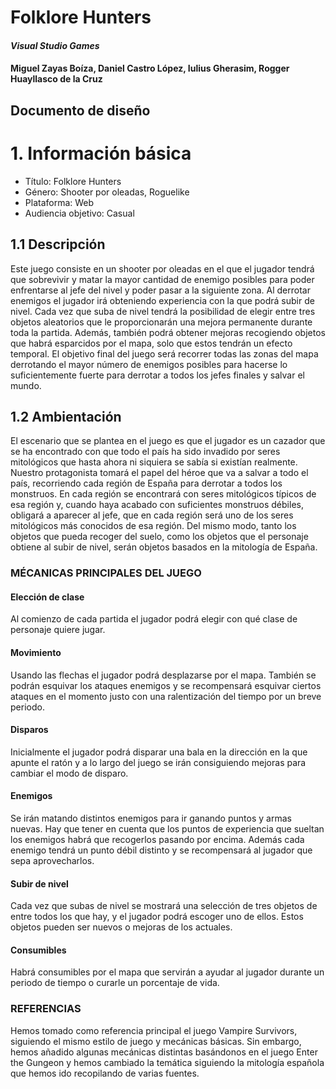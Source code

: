 # Folklore Hunters
#### *Visual Studio Games*
#### Miguel Zayas Boíza, Daniel Castro López, Iulius Gherasim, Rogger Huayllasco de la Cruz
## **Documento de diseño**

# 1. Información básica

 - Título: Folklore Hunters
 - Género: Shooter por oleadas, Roguelike
 - Plataforma: Web
 - Audiencia objetivo: Casual

## 1.1 Descripción
Este juego consiste en un shooter por oleadas en el que el jugador tendrá que sobrevivir y matar la mayor cantidad de enemigo posibles para poder enfrentarse al jefe del nivel y poder pasar a la siguiente zona. 
Al derrotar enemigos el jugador irá obteniendo experiencia con la que podrá subir de nivel. Cada vez que suba de nivel tendrá la posibilidad de elegir entre tres objetos aleatorios que le proporcionarán una mejora permanente durante toda la partida. Además, también podrá obtener mejoras recogiendo objetos que habrá esparcidos por el mapa, solo que estos tendrán un efecto temporal.
El objetivo final del juego será recorrer todas las zonas del mapa derrotando el mayor número de enemigos posibles para hacerse lo suficientemente fuerte para derrotar a todos los jefes finales y salvar el mundo.

## 1.2 Ambientación
El escenario que se plantea en el juego es que el jugador es un cazador que se ha encontrado con que todo el país ha sido invadido por seres mitológicos que hasta ahora ni siquiera se sabía si existían realmente. Nuestro protagonista tomará el papel del héroe que va a salvar a todo el país, recorriendo cada región de España para derrotar a todos los monstruos. En cada región se encontrará con seres mitológicos típicos de esa región y, cuando haya acabado con suficientes monstruos débiles, obligará a aparecer al jefe, que en cada región será uno de los seres mitológicos más conocidos de esa región.
Del mismo modo, tanto los objetos que pueda recoger del suelo, como los objetos que el personaje obtiene al subir de nivel, serán objetos basados en la mitología de España.

### **MÉCANICAS PRINCIPALES DEL JUEGO** 
#### **Elección de clase** 
Al comienzo de cada partida el jugador podrá elegir con qué clase de personaje quiere jugar.

#### **Movimiento**
Usando las flechas el jugador podrá desplazarse  por el mapa. También se podrán esquivar los ataques enemigos y se recompensará esquivar ciertos ataques en el momento justo con una ralentización del tiempo por un breve periodo.

#### **Disparos** 
Inicialmente el jugador podrá disparar una bala en la dirección en la que apunte el ratón y a lo largo del juego se irán consiguiendo mejoras para cambiar el modo de disparo.

#### **Enemigos** 
Se irán matando distintos enemigos para ir ganando puntos y armas nuevas. Hay que tener en cuenta que los puntos de experiencia que sueltan los enemigos habrá que recogerlos pasando por encima. Además cada enemigo tendrá un punto débil distinto y se recompensará al jugador que sepa aprovecharlos.

#### **Subir de nivel**
Cada vez que subas de nivel se mostrará una selección de tres objetos de entre todos los que hay, y el jugador podrá escoger uno de ellos. Estos objetos pueden ser nuevos o mejoras de los actuales.

#### **Consumibles**
Habrá consumibles por el mapa que servirán a ayudar al jugador durante un periodo de tiempo o curarle un porcentaje de vida.
### **REFERENCIAS**

Hemos tomado como referencia principal el juego Vampire Survivors, siguiendo el mismo estilo de juego y mecánicas básicas. Sin embargo, hemos añadido algunas mecánicas distintas basándonos en el juego Enter the Gungeon y hemos cambiado la temática siguiendo la mitología española que hemos ido recopilando de varias fuentes.
